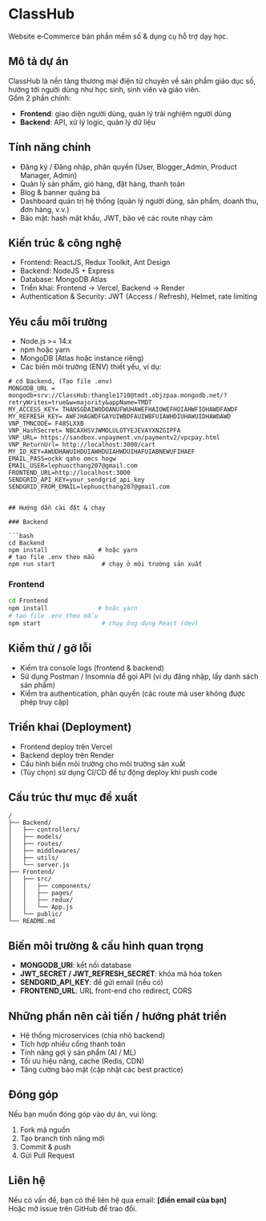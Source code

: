 
# ClassHub

Website e‑Commerce bán phần mềm số & dụng cụ hỗ trợ dạy học.

## Mô tả dự án

ClassHub là nền tảng thương mại điện tử chuyên về sản phẩm giáo dục số, hướng tới người dùng như học sinh, sinh viên và giáo viên.  
Gồm 2 phần chính:

- **Frontend**: giao diện người dùng, quản lý trải nghiệm người dùng  
- **Backend**: API, xử lý logic, quản lý dữ liệu  

## Tính năng chính

- Đăng ký / Đăng nhập, phân quyền (User, Blogger_Admin, Product Manager, Admin)  
- Quản lý sản phẩm, giỏ hàng, đặt hàng, thanh toán  
- Blog & banner quảng bá  
- Dashboard quản trị hệ thống (quản lý người dùng, sản phẩm, doanh thu, đơn hàng, v.v.)  
- Bảo mật: hash mật khẩu, JWT, bảo vệ các route nhạy cảm  

## Kiến trúc & công nghệ

- Frontend: ReactJS, Redux Toolkit, Ant Design  
- Backend: NodeJS + Express  
- Database: MongoDB Atlas  
- Triển khai: Frontend → Vercel, Backend → Render  
- Authentication & Security: JWT (Access / Refresh), Helmet, rate limiting  

## Yêu cầu môi trường

- Node.js >= 14.x  
- npm hoặc yarn  
- MongoDB (Atlas hoặc instance riêng)  
- Các biến môi trường (ENV) thiết yếu, ví dụ:

```
# cd Backend, (Tạo file .env)
MONGODB_URL = mongodb+srv://ClassHub:thangle1710@tmdt.objzpaa.mongodb.net/?retryWrites=true&w=majority&appName=TMDT
MY_ACCESS_KEY= THANSGDAIWODOANUFWUHAWEFHAIOWEFHOIAHWFIOHAWDFAWDF
MY_REFRESH_KEY= AWFJHAGWDFGAYUIWBDFAUIWBFUIAWHDIUHAWUIDHAWDAWD
VNP_TMNCODE= F48SLXXB
VNP_HashSecret= NBCAXHSVJWMOLULOTYEJEVAYXNZGIPFA
VNP_URL= https://sandbox.vnpayment.vn/paymentv2/vpcpay.html
VNP_ReturnUrl= http://localhost:3000/cart
MY_ID_KEY=AWUDHAWUIHDUIAWHDUIAHWDUIHAFUIABNEWUFIHAEF
EMAIL_PASS=ockk qaho omcs hogw
EMAIL_USER=lephuocthang207@gmail.com
FRONTEND_URL=http://localhost:3000
SENDGRID_API_KEY=your_sendgrid_api_key
SENDGRID_FROM_EMAIL=lephuocthang207@gmail.com
```

```

## Hướng dẫn cài đặt & chạy

### Backend

```bash
cd Backend
npm install              # hoặc yarn
# tạo file .env theo mẫu
npm run start             # chạy ở môi trường sản xuất
```

### Frontend

```bash
cd Frontend
npm install              # hoặc yarn
# tạo file .env theo mẫu
npm start                 # chạy ứng dụng React (dev)
```

## Kiểm thử / gỡ lỗi

- Kiểm tra console logs (frontend & backend)  
- Sử dụng Postman / Insomnia để gọi API (ví dụ đăng nhập, lấy danh sách sản phẩm)  
- Kiểm tra authentication, phân quyền (các route mà user không được phép truy cập)  

## Triển khai (Deployment)

- Frontend deploy trên Vercel  
- Backend deploy trên Render  
- Cấu hình biến môi trường cho môi trường sản xuất  
- (Tùy chọn) sử dụng CI/CD để tự động deploy khi push code  

## Cấu trúc thư mục đề xuất

```
/
├── Backend/
│   ├── controllers/
│   ├── models/
│   ├── routes/
│   ├── middlewares/
│   ├── utils/
│   └── server.js
├── Frontend/
│   ├── src/
│   │   ├── components/
│   │   ├── pages/
│   │   ├── redux/
│   │   └── App.js
│   └── public/
└── README.md
```

## Biến môi trường & cấu hình quan trọng

- **MONGODB_URI**: kết nối database  
- **JWT_SECRET / JWT_REFRESH_SECRET**: khóa mã hóa token  
- **SENDGRID_API_KEY**: để gửi email (nếu có)  
- **FRONTEND_URL**: URL front-end cho redirect, CORS  

## Những phần nên cải tiến / hướng phát triển

- Hệ thống microservices (chia nhỏ backend)  
- Tích hợp nhiều cổng thanh toán  
- Tính năng gợi ý sản phẩm (AI / ML)  
- Tối ưu hiệu năng, cache (Redis, CDN)  
- Tăng cường bảo mật (cập nhật các best practice)  

## Đóng góp

Nếu bạn muốn đóng góp vào dự án, vui lòng:

1. Fork mã nguồn  
2. Tạo branch tính năng mới  
3. Commit & push  
4. Gửi Pull Request  

## Liên hệ

Nếu có vấn đề, bạn có thể liên hệ qua email: **[điền email của bạn]**  
Hoặc mở issue trên GitHub để trao đổi.
